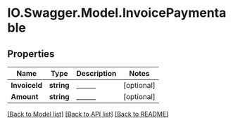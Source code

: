 # IO.Swagger.Model.InvoicePaymentable
## Properties

Name | Type | Description | Notes
------------ | ------------- | ------------- | -------------
**InvoiceId** | **string** | ______ | [optional] 
**Amount** | **string** | ______ | [optional] 

[[Back to Model list]](../README.md#documentation-for-models) [[Back to API list]](../README.md#documentation-for-api-endpoints) [[Back to README]](../README.md)


